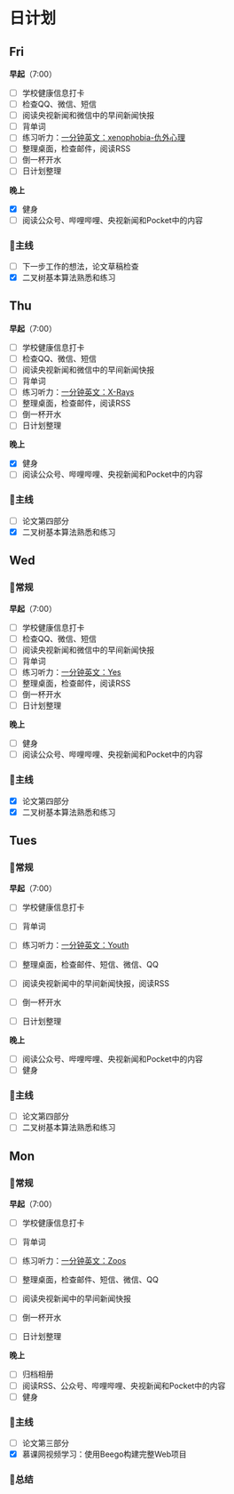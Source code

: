 # 日计划


## Fri

**早起**（7:00）

- [ ] 学校健康信息打卡
- [ ] 检查QQ、微信、短信
- [ ] 阅读央视新闻和微信中的早间新闻快报
- [ ] 背单词
- [ ] 练习听力：[一分钟英文：xenophobia-仇外心理](http://www.tingclass.net/show-9843-430504-1.html)
- [ ] 整理桌面，检查邮件，阅读RSS
- [ ] 倒一杯开水
- [ ] 日计划整理

**晚上**

- [x] 健身
- [ ] 阅读公众号、哔哩哔哩、央视新闻和Pocket中的内容

### :dart:主线

- [ ] 下一步工作的想法，论文草稿检查
- [x] 二叉树基本算法熟悉和练习

## Thu

**早起**（7:00）

- [ ] 学校健康信息打卡
- [ ] 检查QQ、微信、短信
- [ ] 阅读央视新闻和微信中的早间新闻快报
- [ ] 背单词
- [ ] 练习听力：[一分钟英文：X-Rays](http://www.tingclass.net/show-9843-430506-1.html)
- [ ] 整理桌面，检查邮件，阅读RSS
- [ ] 倒一杯开水
- [ ] 日计划整理

**晚上**

- [x] 健身
- [ ] 阅读公众号、哔哩哔哩、央视新闻和Pocket中的内容

### :dart:主线

- [ ] 论文第四部分
- [x] 二叉树基本算法熟悉和练习

## Wed

###  :pushpin:常规

**早起**（7:00）

- [ ] 学校健康信息打卡
- [ ] 检查QQ、微信、短信
- [ ] 阅读央视新闻和微信中的早间新闻快报
- [ ] 背单词
- [ ] 练习听力：[一分钟英文：Yes](http://www.tingclass.net/show-9843-430507-1.html)
- [ ] 整理桌面，检查邮件，阅读RSS
- [ ] 倒一杯开水
- [ ] 日计划整理

**晚上**

- [ ] 健身
- [ ] 阅读公众号、哔哩哔哩、央视新闻和Pocket中的内容

### :dart:主线

- [x] 论文第四部分
- [x] 二叉树基本算法熟悉和练习

## Tues

### :pushpin:常规

**早起**（7:00）

- [ ] 学校健康信息打卡

- [ ] 背单词
- [ ] 练习听力：[一分钟英文：Youth](http://www.tingclass.net/show-9843-430508-1.html)
- [ ] 整理桌面，检查邮件、短信、微信、QQ
- [ ] 阅读央视新闻中的早间新闻快报，阅读RSS
- [ ] 倒一杯开水
- [ ] 日计划整理

**晚上**

- [ ] 阅读公众号、哔哩哔哩、央视新闻和Pocket中的内容
- [ ] 健身

### :dart:主线

- [ ] 论文第四部分
- [ ] 二叉树基本算法熟悉和练习

## Mon

### :pushpin:常规

**早起**（7:00）

- [ ] 学校健康信息打卡

- [ ] 背单词
- [ ] 练习听力：[一分钟英文：Zoos](http://www.tingclass.net/show-9843-430509-1.html)
- [ ] 整理桌面，检查邮件、短信、微信、QQ
- [ ] 阅读央视新闻中的早间新闻快报
- [ ] 倒一杯开水
- [ ] 日计划整理

**晚上**

- [ ] 归档相册
- [ ] 阅读RSS、公众号、哔哩哔哩、央视新闻和Pocket中的内容
- [ ] 健身

### :dart:主线

- [ ] 论文第三部分
- [x] 慕课网视频学习：使用Beego构建完整Web项目

### :mag_right:总结


